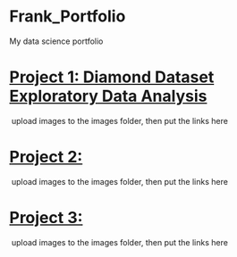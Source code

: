 # Frank_Portfolio
My data science portfolio


# [Project 1: Diamond Dataset Exploratory Data Analysis](https://github.com/franco3x/Diamonds-EDA)

![]() upload images to the images folder, then put the links here

# [Project 2:        ]()

![]() upload images to the images folder, then put the links here

# [Project 3:     ]()

![]() upload images to the images folder, then put the links here

